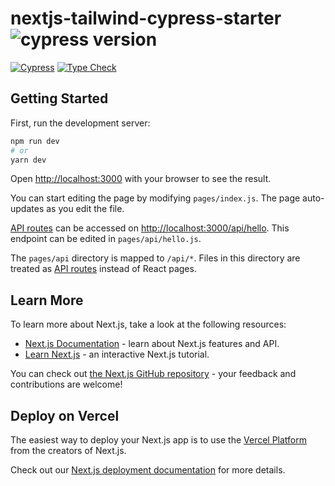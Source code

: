 # nextjs-tailwind-cypress-starter ![cypress version](https://img.shields.io/badge/cypress-8.3.1-brightgreen)

[![Cypress](https://github.com/nwaughachukwuma/nextjs-tailwind-cypress-starter/actions/workflows/cypress.yml/badge.svg)](https://github.com/nwaughachukwuma/nextjs-tailwind-cypress-starter/actions/workflows/cypress.yml)
[![Type Check](https://github.com/nwaughachukwuma/nextjs-tailwind-cypress-starter/actions/workflows/types-check.yml/badge.svg)](https://github.com/nwaughachukwuma/nextjs-tailwind-cypress-starter/actions/workflows/types-check.yml)

## Getting Started

First, run the development server:

```bash
npm run dev
# or
yarn dev
```

Open [http://localhost:3000](http://localhost:3000) with your browser to see the result.

You can start editing the page by modifying `pages/index.js`. The page auto-updates as you edit the file.

[API routes](https://nextjs.org/docs/api-routes/introduction) can be accessed on [http://localhost:3000/api/hello](http://localhost:3000/api/hello). This endpoint can be edited in `pages/api/hello.js`.

The `pages/api` directory is mapped to `/api/*`. Files in this directory are treated as [API routes](https://nextjs.org/docs/api-routes/introduction) instead of React pages.

## Learn More

To learn more about Next.js, take a look at the following resources:

- [Next.js Documentation](https://nextjs.org/docs) - learn about Next.js features and API.
- [Learn Next.js](https://nextjs.org/learn) - an interactive Next.js tutorial.

You can check out [the Next.js GitHub repository](https://github.com/vercel/next.js/) - your feedback and contributions are welcome!

## Deploy on Vercel

The easiest way to deploy your Next.js app is to use the [Vercel Platform](https://vercel.com/new?utm_medium=default-template&filter=next.js&utm_source=create-next-app&utm_campaign=create-next-app-readme) from the creators of Next.js.

Check out our [Next.js deployment documentation](https://nextjs.org/docs/deployment) for more details.

